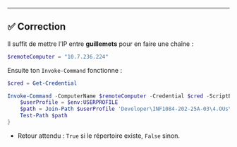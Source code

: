 ---

## ✅ Correction

Il suffit de mettre l’IP entre **guillemets** pour en faire une chaîne :

```powershell
$remoteComputer = "10.7.236.224"
```

Ensuite ton `Invoke-Command` fonctionne :

```powershell
$cred = Get-Credential

Invoke-Command -ComputerName $remoteComputer -Credential $cred -ScriptBlock {
    $userProfile = $env:USERPROFILE
    $path = Join-Path $userProfile 'Developer\INF1084-202-25A-03\4.OUs\300153476'
    Test-Path $path
}
```

* Retour attendu : `True` si le répertoire existe, `False` sinon.

